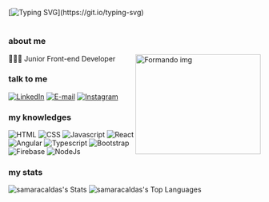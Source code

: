 [![Typing SVG](https://readme-typing-svg.demolab.com?font=Fira+Code&weight=600&size=22&pause=996&color=9407F7&random=false&width=435&lines=Ol%C3%A1%2C+meu+nome+%C3%A9+Samara!;Desenvolvedora+Front-End+Jr.)](https://git.io/typing-svg)

#

<h3 align="left">about me</h3>

<div align="left"  >  
  <img height="200" src="https://media.giphy.com/media/JIX9t2j0ZTN9S/giphy.gif"  width="250"  align="right"  alt="Formando img"/>
   
  👩🏻‍💻 Junior Front-end Developer <br> 

 
 </div>

 <h3 align="left">talk to me</h3>

[![LinkedIn](https://img.shields.io/badge/-LinkedIn-000?style=for-the-badge&logo=linkedin&logoColor=9407F7&color:FFF)](https://www.linkedin.com/in/samara-caldas-1ab88120a)
[![E-mail](https://img.shields.io/badge/-Email-000?style=for-the-badge&logo=microsoft-outlook&logoColor=9407F7&color:FFF)](mailto:samaracaldass@hotmail.com)
[![Instagram](https://img.shields.io/badge/-Instagram-000?style=for-the-badge&logo=instagram&logoColor=9407F7&color:FFF)](https://www.instagram.com/ssamaracaldass/)


<h3 align="left">my knowledges</h3>

![HTML](https://img.shields.io/badge/HTML5-E34F26.svg?style=for-the-badge&logo=HTML5&logoColor=white)
![CSS](https://img.shields.io/badge/CSS3-1572B6.svg?style=for-the-badge&logo=CSS3&logoColor=white)
![Javascript](https://img.shields.io/badge/JavaScript-F7DF1E.svg?style=for-the-badge&logo=JavaScript&logoColor=black)
![React](https://img.shields.io/badge/React-61DAFB.svg?style=for-the-badge&logo=React&logoColor=black)
![Angular](https://img.shields.io/badge/angular-%23DD0031.svg?style=for-the-badge&logo=angular&logoColor=white)
![Typescript](https://img.shields.io/badge/TypeScript-3178C6.svg?style=for-the-badge&logo=TypeScript&logoColor=white)
![Bootstrap](https://img.shields.io/badge/Bootstrap-7952B3.svg?style=for-the-badge&logo=Bootstrap&logoColor=white)
![Firebase](https://img.shields.io/badge/firebase-a08021?style=for-the-badge&logo=firebase&logoColor=ffcd34)
![NodeJs](https://img.shields.io/badge/Node.js-5FA04E.svg?style=for-the-badge&logo=nodedotjs&logoColor=white)


<h3 align="left">my stats</h3>

 ![samaracaldas's Stats](https://github-readme-stats.vercel.app/api?username=samaracaldas&theme=midnight-purple&show_icons=true&hide_border=true&count_private=true&hide_title=true)
 ![samaracaldas's Top Languages](https://github-readme-stats.vercel.app/api/top-langs/?username=samaracaldas&theme=midnight-purple&show_icons=true&hide_border=true&layout=compact)
